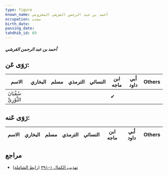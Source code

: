 ```yaml
---
type: figure
known_name: أحمد بن عبد الرحمن القرشي المخزومي
occupation: محدث
birth_date:
passing_date:
tahdhib_id: 69
---
```

##### أحمد بن عبد الرحمن القرشي

## رَوَى عَن:
| الاسم                  | البخاري | مسلم | الترمذي | النسائي | ابن ماجه | أبي داود | Others |
| ---------------------- | ------- | ---- | ------- | ------- | -------- | -------- | ------ |
| سُفْيَانَ الثَّوْرِيِّ |         |      |         |         | ✔        |          |        |
## رَوَى عَنه:
| الاسم | البخاري | مسلم | الترمذي | النسائي | ابن ماجه | أبي داود | Others |
| ----- | ------- | ---- | ------- | ------- | -------- | -------- | ------ |
## مراجع
- [تهذيب الكمال ١-٣٩١](obsidian://open?vault=Tahdhib-al-Kamal&file=Figures/٦٩-أحمد%20بن%20عبد%20الرحمن%20القرشي) ([رابط الشاملة](https://shamela.ws/book/3722/390))